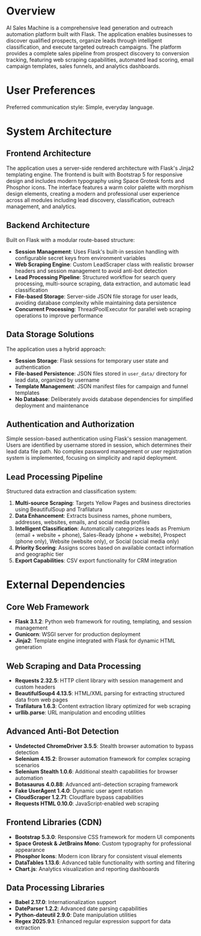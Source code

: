 # Overview

AI Sales Machine is a comprehensive lead generation and outreach automation platform built with Flask. The application enables businesses to discover qualified prospects, organize leads through intelligent classification, and execute targeted outreach campaigns. The platform provides a complete sales pipeline from prospect discovery to conversion tracking, featuring web scraping capabilities, automated lead scoring, email campaign templates, sales funnels, and analytics dashboards.

# User Preferences

Preferred communication style: Simple, everyday language.

# System Architecture

## Frontend Architecture
The application uses a server-side rendered architecture with Flask's Jinja2 templating engine. The frontend is built with Bootstrap 5 for responsive design and includes modern typography using Space Grotesk fonts and Phosphor icons. The interface features a warm color palette with morphism design elements, creating a modern and professional user experience across all modules including lead discovery, classification, outreach management, and analytics.

## Backend Architecture
Built on Flask with a modular route-based structure:
- **Session Management**: Uses Flask's built-in session handling with configurable secret keys from environment variables
- **Web Scraping Engine**: Custom LeadScraper class with realistic browser headers and session management to avoid anti-bot detection
- **Lead Processing Pipeline**: Structured workflow for search query processing, multi-source scraping, data extraction, and automatic lead classification
- **File-based Storage**: Server-side JSON file storage for user leads, avoiding database complexity while maintaining data persistence
- **Concurrent Processing**: ThreadPoolExecutor for parallel web scraping operations to improve performance

## Data Storage Solutions
The application uses a hybrid approach:
- **Session Storage**: Flask sessions for temporary user state and authentication
- **File-based Persistence**: JSON files stored in `user_data/` directory for lead data, organized by username
- **Template Management**: JSON manifest files for campaign and funnel templates
- **No Database**: Deliberately avoids database dependencies for simplified deployment and maintenance

## Authentication and Authorization
Simple session-based authentication using Flask's session management. Users are identified by username stored in session, which determines their lead data file path. No complex password management or user registration system is implemented, focusing on simplicity and rapid deployment.

## Lead Processing Pipeline
Structured data extraction and classification system:
1. **Multi-source Scraping**: Targets Yellow Pages and business directories using BeautifulSoup and Trafilatura
2. **Data Enhancement**: Extracts business names, phone numbers, addresses, websites, emails, and social media profiles
3. **Intelligent Classification**: Automatically categorizes leads as Premium (email + website + phone), Sales-Ready (phone + website), Prospect (phone only), Website (website only), or Social (social media only)
4. **Priority Scoring**: Assigns scores based on available contact information and geographic tier
5. **Export Capabilities**: CSV export functionality for CRM integration

# External Dependencies

## Core Web Framework
- **Flask 3.1.2**: Python web framework for routing, templating, and session management
- **Gunicorn**: WSGI server for production deployment
- **Jinja2**: Template engine integrated with Flask for dynamic HTML generation

## Web Scraping and Data Processing
- **Requests 2.32.5**: HTTP client library with session management and custom headers
- **BeautifulSoup4 4.13.5**: HTML/XML parsing for extracting structured data from web pages
- **Trafilatura 1.6.3**: Content extraction library optimized for web scraping
- **urllib.parse**: URL manipulation and encoding utilities

## Advanced Anti-Bot Detection
- **Undetected ChromeDriver 3.5.5**: Stealth browser automation to bypass detection
- **Selenium 4.15.2**: Browser automation framework for complex scraping scenarios
- **Selenium Stealth 1.0.6**: Additional stealth capabilities for browser automation
- **Botasaurus 4.0.88**: Advanced anti-detection scraping framework
- **Fake UserAgent 1.4.0**: Dynamic user agent rotation
- **CloudScraper 1.2.71**: Cloudflare bypass capabilities
- **Requests HTML 0.10.0**: JavaScript-enabled web scraping

## Frontend Libraries (CDN)
- **Bootstrap 5.3.0**: Responsive CSS framework for modern UI components
- **Space Grotesk & JetBrains Mono**: Custom typography for professional appearance
- **Phosphor Icons**: Modern icon library for consistent visual elements
- **DataTables 1.13.6**: Advanced table functionality with sorting and filtering
- **Chart.js**: Analytics visualization and reporting dashboards

## Data Processing Libraries
- **Babel 2.17.0**: Internationalization support
- **DateParser 1.2.2**: Advanced date parsing capabilities
- **Python-dateutil 2.9.0**: Date manipulation utilities
- **Regex 2025.9.1**: Enhanced regular expression support for data extraction